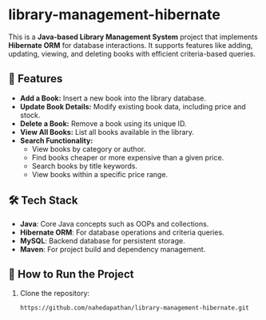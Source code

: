 # library-management-hibernate

This is a **Java-based Library Management System** project that implements **Hibernate ORM** for database interactions. It supports features like adding, updating, viewing, and deleting books with efficient criteria-based queries.

## 🌟 Features
- **Add a Book:** Insert a new book into the library database.
- **Update Book Details:** Modify existing book data, including price and stock.
- **Delete a Book:** Remove a book using its unique ID.
- **View All Books:** List all books available in the library.
- **Search Functionality:**
  - View books by category or author.
  - Find books cheaper or more expensive than a given price.
  - Search books by title keywords.
  - View books within a specific price range.
  
## 🛠️ Tech Stack
- **Java**: Core Java concepts such as OOPs and collections.
- **Hibernate ORM**: For database operations and criteria queries.
- **MySQL**: Backend database for persistent storage.
- **Maven**: For project build and dependency management.

## 🚀 How to Run the Project
1. Clone the repository:
   ```bash
   https://github.com/nahedapathan/library-management-hibernate.git
